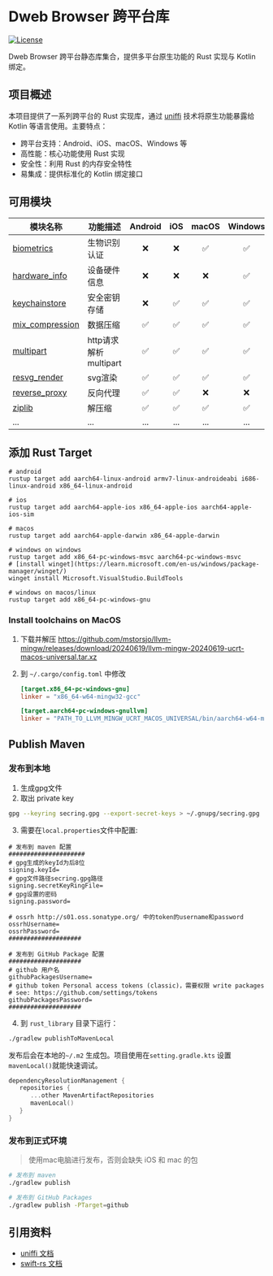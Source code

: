 # Dweb Browser 跨平台库

[![License](https://img.shields.io/badge/license-MIT-blue.svg)](LICENSE)

Dweb Browser 跨平台静态库集合，提供多平台原生功能的 Rust 实现与 Kotlin 绑定。

## 项目概述

本项目提供了一系列跨平台的 Rust 实现库，通过 [uniffi](https://mozilla.github.io/uniffi-rs/latest/) 技术将原生功能暴露给 Kotlin 等语言使用。主要特点：

- 跨平台支持：Android、iOS、macOS、Windows 等
- 高性能：核心功能使用 Rust 实现
- 安全性：利用 Rust 的内存安全特性
- 易集成：提供标准化的 Kotlin 绑定接口

## 可用模块

| 模块名称 | 功能描述 | Android | iOS | macOS | Windows | Linux |
|---------|---------|:-------:|:---:|:-----:|:-------:|:-----:|
| [biometrics](./rust_library/biometrics/README.md) | 生物识别认证 | ❌ | ❌ | ✅ | ✅ | ❌ |
| [hardware_info](./rust_library/hardware_info/README.md) | 设备硬件信息 | ❌ | ❌ | ❌ | ✅ | ❌ |
| [keychainstore](./rust_library/keychainstore/README.md) | 安全密钥存储 | ❌ | ✅ | ✅ | ✅ | ❌ |
| [mix_compression](./rust_library/mix_compression/README.md) | 数据压缩 | ✅ | ✅ | ✅ | ✅ | ❌ |
| [multipart](./rust_library/multipart/README.md) | http请求解析multipart | ✅ | ✅ | ✅ | ✅ | ❌ |
| [resvg_render](./rust_library/resvg_render/README.md) | svg渲染 | ✅ | ✅ | ✅ | ✅ | ❌ |
| [reverse_proxy](./rust_library/reverse_proxy/README.md) | 反向代理 | ✅ | ✅ | ❌ | ❌ | ❌ |
| [ziplib](./rust_library/ziplib/README.md) | 解压缩 | ✅ | ✅ | ✅ | ✅ | ❌ |
| ... | ... | ... | ... | ... | ... | ... |

## 添加 Rust Target

```shell
# android
rustup target add aarch64-linux-android armv7-linux-androideabi i686-linux-android x86_64-linux-android

# ios
rustup target add aarch64-apple-ios x86_64-apple-ios aarch64-apple-ios-sim

# macos
rustup target add aarch64-apple-darwin x86_64-apple-darwin

# windows on windows
rustup target add x86_64-pc-windows-msvc aarch64-pc-windows-msvc
# [install winget](https://learn.microsoft.com/en-us/windows/package-manager/winget/)
winget install Microsoft.VisualStudio.BuildTools

# windows on macos/linux
rustup target add x86_64-pc-windows-gnu

```

### Install toolchains on MacOS

1. 下载并解压 https://github.com/mstorsjo/llvm-mingw/releases/download/20240619/llvm-mingw-20240619-ucrt-macos-universal.tar.xz
1. 到 `~/.cargo/config.toml` 中修改

   ```toml
   [target.x86_64-pc-windows-gnu]
   linker = "x86_64-w64-mingw32-gcc"

   [target.aarch64-pc-windows-gnullvm]
   linker = "PATH_TO_LLVM_MINGW_UCRT_MACOS_UNIVERSAL/bin/aarch64-w64-mingw32-clang"
   ```

## Publish Maven

### 发布到本地
1. 生成gpg文件
2. 取出 private key
```bash
gpg --keyring secring.gpg --export-secret-keys > ~/.gnupg/secring.gpg
```
3. 需要在`local.properties`文件中配置:
```
# 发布到 maven 配置
#####################
# gpg生成的keyId为后8位
signing.keyId=
# gpg文件路径secring.gpg路径
signing.secretKeyRingFile=
# gpg设置的密码
signing.password=

# ossrh http://s01.oss.sonatype.org/ 中的token的username和password
ossrhUsername=
ossrhPassword=
####################

# 发布到 GitHub Package 配置
####################
# github 用户名
githubPackagesUsername=
# github token Personal access tokens (classic)，需要权限 write packages
# see: https://github.com/settings/tokens
githubPackagesPassword=
####################
```

4. 到 `rust_library` 目录下运行：
```bash
./gradlew publishToMavenLocal
```

发布后会在本地的`~/.m2` 生成包。项目使用在`setting.gradle.kts` 设置 `mavenLocal()`就能快速调试。
```kts
dependencyResolutionManagement {
   repositories {
      ...other MavenArtifactRepositories
      mavenLocal()
   }
}
```

### 发布到正式环境
> 使用mac电脑进行发布，否则会缺失 iOS 和 mac 的包
```bash
# 发布到 maven
./gradlew publish

# 发布到 GitHub Packages
./gradlew publish -PTarget=github
```

## 引用资料

- [uniffi 文档](https://mozilla.github.io/uniffi-rs/latest/)
- [swift-rs 文档](https://docs.rs/crate/swift-rs)